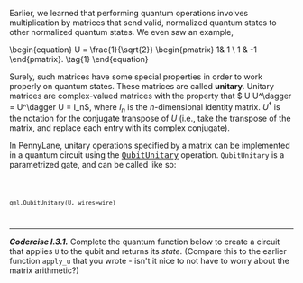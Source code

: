 Earlier, we learned that performing quantum operations
involves multiplication by matrices that send valid, normalized quantum states
to other normalized quantum states. We even saw an example,

\begin{equation}
U = \frac{1}{\sqrt{2}} \begin{pmatrix} 1& 1 \\ 1 & -1 \end{pmatrix}. \tag{1}
\end{equation}

Surely, such matrices have some special properties in order to work properly on
quantum states. These matrices are called **unitary**. Unitary matrices are
complex-valued matrices with the property that $ U U^\dagger = U^\dagger U =
I_n$, where $I_n$ is the $n$-dimensional identity matrix. $U^\dagger$ is the
notation for the conjugate transpose of $U$ (i.e., take the transpose of the
matrix, and replace each entry with its complex conjugate).

In PennyLane, unitary operations specified by a matrix can be implemented in a
quantum circuit using the <a href="https://pennylane.readthedocs.io/en/stable/code/api/pennylane.QubitUnitary.html" target="_blank"><tt>QubitUnitary</tt></a> operation. `QubitUnitary` is a parametrized
gate, and can be called like so:

<code>

    qml.QubitUnitary(U, wires=wire)
    
</code>

---

***Codercise I.3.1.*** Complete the quantum function below to create a circuit
   that applies `U` to the qubit and returns its *state*. (Compare this to the
   earlier function `apply_u` that you wrote - isn't it nice to not have to
   worry about the matrix arithmetic?)